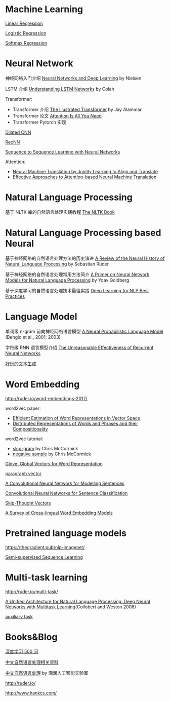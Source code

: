 # Machine Learning

[Linear Regression](http://ufldl.stanford.edu/tutorial/supervised/LinearRegression/)

[Logistic Regression](http://ufldl.stanford.edu/tutorial/supervised/LogisticRegression/)

[Softmax Regression](http://ufldl.stanford.edu/tutorial/supervised/SoftmaxRegression/)

# Neural Network

神经网络入门介绍 [Neural Networks and Deep Learning](http://neuralnetworksanddeeplearning.com/index.html) by Nielsen

LSTM 介绍 [Understanding LSTM Networks](http://colah.github.io/posts/2015-08-Understanding-LSTMs/) by Colah

Transformer:
- Transformer 介绍 [The Illustrated Transformer](https://jalammar.github.io/illustrated-transformer/) by Jay Alammar
- Transformer 论文 [Attention Is All You Need]()
- Transformer Pytorch 实现 [](http://nlp.seas.harvard.edu/2018/04/03/attention.html)

[Dilated CNN](https://arxiv.org/abs/1610.10099)

[RecNN](https://nlp.stanford.edu/~socherr/EMNLP2013_RNTN.pdf)

[Sequence to Sequence Learning with Neural Networks](https://arxiv.org/abs/1409.3215)

Attention:
- [Neural Machine Translation by Jointly Learning to Align and Translate](https://arxiv.org/abs/1409.0473v7)
- [Effective Approaches to Attention-based Neural Machine Translation](https://nlp.stanford.edu/pubs/emnlp15_attn.pdf)



# Natural Language Processing

基于 NLTK 库的自然语言处理实践教程 [The NLTK Book](http://www.nltk.org/book/)

# Natural Language Processing based Neural

基于神经网络的自然语言处理方法的历史演进 [A Review of the Neural History of Natural Language Processing](http://ruder.io/a-review-of-the-recent-history-of-nlp/) by Sebastian Ruder

基于神经网络的自然语言处理常用方法简介 [A Primer on Neural Network Models for Natural Language Processing](http://u.cs.biu.ac.il/~yogo/nnlp.pdf) by Yoav Goldberg

基于深度学习的自然语言处理技术最佳实践 [Deep Learning for NLP Best Practices](http://ruder.io/deep-learning-nlp-best-practices/index.html#attentionhttp://ruder.io/deep-learning-nlp-best-practices/index.html)


# Language Model

单词级 n-gram 前向神经网络语言模型 [A Neural Probabilistic Language Model](http://jmlr.org/papers/volume3/bengio03a/bengio03a.pdf) (Bengio et al., 2001; 2003)

字符级 RNN 语言模型介绍 [The Unreasonable Effectiveness of Recurrent Neural Networks](http://karpathy.github.io/2015/05/21/rnn-effectiveness/)

[好玩的文本生成](https://www.msra.cn/zh-cn/news/features/ruihua-song-20161226)

# Word Embedding

http://ruder.io/word-embeddings-2017/

word2vec paper:
- [Efficient Estimation of Word Representations in Vector Space](https://arxiv.org/abs/1301.3781)
- [Distributed Representations of Words and Phrases and their Compositionality](https://arxiv.org/abs/1310.4546)

word2vec tutorial:

- [skip-gram](http://mccormickml.com/2016/04/19/word2vec-tutorial-the-skip-gram-model/) by Chris McCormick
- [negative sample](http://mccormickml.com/2017/01/11/word2vec-tutorial-part-2-negative-sampling/) by Chris McCormick

[Glove: Global Vectors for Word Representation](https://nlp.stanford.edu/pubs/glove.pdf)

[paragraph vector](https://cs.stanford.edu/~quocle/paragraph_vector.pdf)

[A Convolutional Neural Network for Modelling Sentences](https://www.aclweb.org/anthology/P14-1062)

[Convolutional Neural Networks for Sentence Classification](https://arxiv.org/abs/1408.5882)

[Skip-Thought Vectors](https://arxiv.org/abs/1506.06726)

[A Survey of Cross-lingual Word Embedding Models](https://arxiv.org/abs/1706.04902)

# Pretrained language models

https://thegradient.pub/nlp-imagenet/

[Semi-supervised Sequence Learning](https://arxiv.org/abs/1511.01432)

# Multi-task learning

http://ruder.io/multi-task/

[A Unified Architecture for Natural Language Processing: Deep Neural Networks with Multitask Learning](https://ronan.collobert.com/pub/matos/2008_nlp_icml.pdf)(Collobert and Weston 2008)

[auxiliary task](http://ruder.io/multi-task-learning-nlp/)

# Books&Blog

[深度学习 500 问](https://github.com/scutan90/DeepLearning-500-questions)

[中文自然语言处理相关资料](https://github.com/crownpku/awesome-chinese-nlp)

[中文自然语言处理](https://chinesenlp.xyz/#/zh/) by 滴滴人工智能实验室

http://ruder.io/

http://www.hankcs.com/
